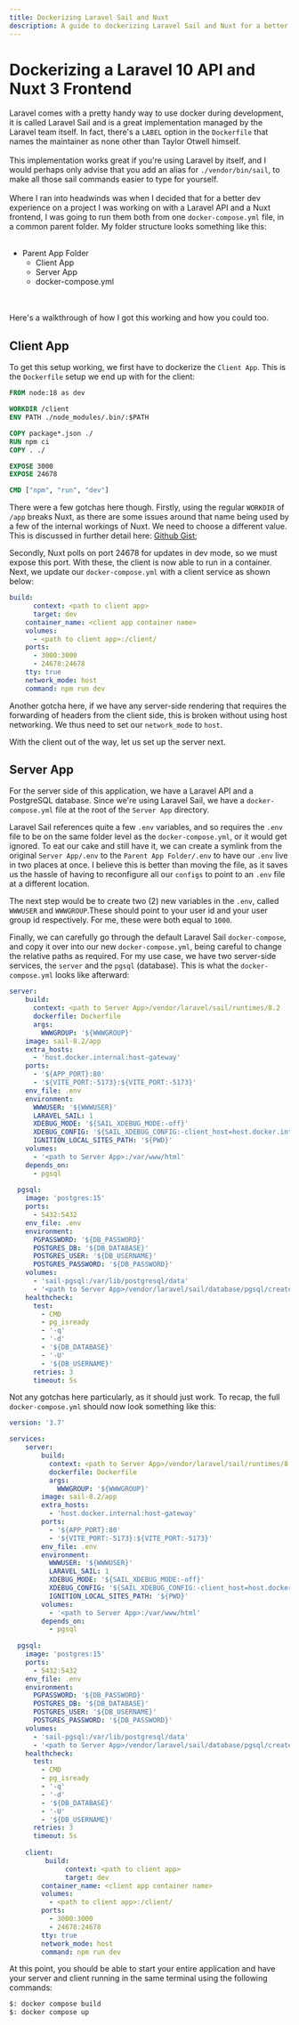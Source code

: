```yaml
---
title: Dockerizing Laravel Sail and Nuxt
description: A guide to dockerizing Laravel Sail and Nuxt for a better dev experience.
---
```

# Dockerizing a Laravel 10 API and Nuxt 3 Frontend
Laravel comes with a pretty handy way to use docker during development, it is called Laravel Sail and is a great implementation managed by the Laravel team itself. In fact, there's a `LABEL` option in the `Dockerfile` that names the maintainer as none other than Taylor Otwell himself.
<br><br>
This implementation works great if you're using Laravel by itself, and I would perhaps only advise that you add an alias for `./vendor/bin/sail`, to make all those sail commands easier to type for yourself.
<br><br>
Where I ran into headwinds was when I decided that for a better dev experience on a project I was working on with a Laravel API and a Nuxt frontend, I was going to run them both from one `docker-compose.yml` file, in a common parent folder. My folder structure looks something like this:
<br><br>

+ Parent App Folder
  + Client App
  + Server App
  + docker-compose.yml

<br><br>
Here's a walkthrough of how I got this working and how you could too.

## Client App

To get this setup working, we first have to dockerize the `Client App`. This is the `Dockerfile` setup we end up with for the client:

```dockerfile
FROM node:18 as dev

WORKDIR /client
ENV PATH ./node_modules/.bin/:$PATH

COPY package*.json ./
RUN npm ci
COPY . ./

EXPOSE 3000
EXPOSE 24678

CMD ["npm", "run", "dev"]
```

There were a few gotchas here though. Firstly, using the regular `WORKDIR` of `/app` breaks Nuxt, as there are some issues around that name being used by a few of the internal workings of Nuxt. We need to choose a different value. This is discussed in further detail here: [Github Gist](https://github.com/nuxt/nuxt/issues/20446);

Secondly, Nuxt polls on port 24678 for updates in dev mode, so we must expose this port. With these, the client is now able to run in a container. Next, we update our `docker-compose.yml` with a client service as shown below:

```yaml
build: 
      context: <path to client app>
      target: dev
    container_name: <client app container name>
    volumes:
      - <path to client app>:/client/
    ports:
      - 3000:3000
      - 24678:24678
    tty: true
    network_mode: host
    command: npm run dev
```

Another gotcha here, if we have any server-side rendering that requires the forwarding of headers from the client side, this is broken without using host networking. We thus need to set our `network_mode` to `host`.

With the client out of the way, let us set up the server next.

## Server App

For the server side of this application, we have a Laravel API and a PostgreSQL database. Since we're using Laravel Sail, we have a `docker-compose.yml` file at the root of the `Server App` directory.

Laravel Sail references quite a few `.env` variables, and so requires the `.env` file to be on the same folder level as the `docker-compose.yml`, or it would get ignored. To eat our cake and still have it, we can create a symlink from the original `Server App/.env` to the `Parent App Folder/.env` to have our `.env` live in two places at once. I believe this is better than moving the file, as it saves us the hassle of having to reconfigure all our `configs` to point to an `.env` file at a different location.

The next step would be to create two (2) new variables in the `.env`, called `WWWUSER` and `WWWGROUP`.These should point to your user id and your user group id respectively. For me, these were both equal to `1000`.

Finally, we can carefully go through the default Laravel Sail `docker-compose`, and copy it over into our new `docker-compose.yml`, being careful to change the relative paths as required. For my use case, we have two server-side services, the `server` and the `pgsql` (database). This is what the `docker-compose.yml` looks like afterward:

```yaml
server:
    build:
      context: <path to Server App>/vendor/laravel/sail/runtimes/8.2
      dockerfile: Dockerfile
      args:
        WWWGROUP: '${WWWGROUP}'
    image: sail-8.2/app
    extra_hosts:
      - 'host.docker.internal:host-gateway'
    ports:
      - '${APP_PORT}:80'
      - '${VITE_PORT:-5173}:${VITE_PORT:-5173}'
    env_file: .env
    environment:
      WWWUSER: '${WWWUSER}'
      LARAVEL_SAIL: 1
      XDEBUG_MODE: '${SAIL_XDEBUG_MODE:-off}'
      XDEBUG_CONFIG: '${SAIL_XDEBUG_CONFIG:-client_host=host.docker.internal}'
      IGNITION_LOCAL_SITES_PATH: '${PWD}'
    volumes:
      - '<path to Server App>:/var/www/html'
    depends_on:
      - pgsql
  
  pgsql:
    image: 'postgres:15'
    ports:
      - 5432:5432
    env_file: .env
    environment:
      PGPASSWORD: '${DB_PASSWORD}'
      POSTGRES_DB: '${DB_DATABASE}'
      POSTGRES_USER: '${DB_USERNAME}'
      POSTGRES_PASSWORD: '${DB_PASSWORD}'
    volumes:
      - 'sail-pgsql:/var/lib/postgresql/data'
      - '<path to Server App>/vendor/laravel/sail/database/pgsql/create-testing-database.sql:/docker-entrypoint-initdb.d/10-create-testing-database.sql'
    healthcheck:
      test:
        - CMD
        - pg_isready
        - '-q'
        - '-d'
        - '${DB_DATABASE}'
        - '-U'
        - '${DB_USERNAME}'
      retries: 3
      timeout: 5s
```

Not any gotchas here particularly, as it should just work. To recap, the full `docker-compose.yml` should now look something like this:

```yaml
version: '3.7'

services:
    server:
        build:
          context: <path to Server App>/vendor/laravel/sail/runtimes/8.2
          dockerfile: Dockerfile
          args:
            WWWGROUP: '${WWWGROUP}'
        image: sail-8.2/app
        extra_hosts:
          - 'host.docker.internal:host-gateway'
        ports:
          - '${APP_PORT}:80'
          - '${VITE_PORT:-5173}:${VITE_PORT:-5173}'
        env_file: .env
        environment:
          WWWUSER: '${WWWUSER}'
          LARAVEL_SAIL: 1
          XDEBUG_MODE: '${SAIL_XDEBUG_MODE:-off}'
          XDEBUG_CONFIG: '${SAIL_XDEBUG_CONFIG:-client_host=host.docker.internal}'
          IGNITION_LOCAL_SITES_PATH: '${PWD}'
        volumes:
          - '<path to Server App>:/var/www/html'
        depends_on:
          - pgsql
  
  pgsql:
    image: 'postgres:15'
    ports:
      - 5432:5432
    env_file: .env
    environment:
      PGPASSWORD: '${DB_PASSWORD}'
      POSTGRES_DB: '${DB_DATABASE}'
      POSTGRES_USER: '${DB_USERNAME}'
      POSTGRES_PASSWORD: '${DB_PASSWORD}'
    volumes:
      - 'sail-pgsql:/var/lib/postgresql/data'
      - '<path to Server App>/vendor/laravel/sail/database/pgsql/create-testing-database.sql:/docker-entrypoint-initdb.d/10-create-testing-database.sql'
    healthcheck:
      test:
        - CMD
        - pg_isready
        - '-q'
        - '-d'
        - '${DB_DATABASE}'
        - '-U'
        - '${DB_USERNAME}'
      retries: 3
      timeout: 5s
    
    client:
         build: 
              context: <path to client app>
              target: dev
        container_name: <client app container name>
        volumes:
          - <path to client app>:/client/
        ports:
          - 3000:3000
          - 24678:24678
        tty: true
        network_mode: host
        command: npm run dev
```

At this point, you should be able to start your entire application and have your server and client running in the same terminal using the following commands:

```bash
$: docker compose build
$: docker compose up
```